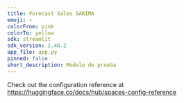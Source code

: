 ```yaml
---
title: Forecast Sales SARIMA
emoji: ⚡
colorFrom: pink
colorTo: yellow
sdk: streamlit
sdk_version: 1.40.2
app_file: app.py
pinned: false
short_description: Modelo de prueba
---
```


Check out the configuration reference at https://huggingface.co/docs/hub/spaces-config-reference
